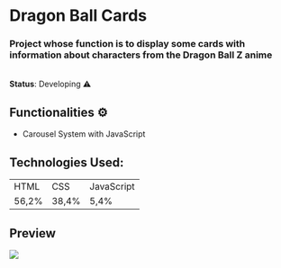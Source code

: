 <h1>Dragon Ball Cards</h1> 

### Project whose function is to display some cards with information about characters from the Dragon Ball Z anime
<br>
<b>Status</b>: Developing ⚠️

## Functionalities ⚙️
- Carousel System with JavaScript
 
 ## Technologies Used:
 <table>
  <tr>
    <td>HTML</td>
    <td>CSS</td>
    <td>JavaScript</td>
  </tr>
  <tr>
    <td>56,2%</td>
    <td>38,4%</td>
    <td>5,4%</td>
  </tr>
 </table>
 
 ## Preview 
  <img src="https://user-images.githubusercontent.com/99143713/181848085-29dd3df1-640c-43e4-be9e-4bf784d9f1c2.PNG">

